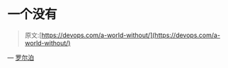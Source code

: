 # 一个没有

> 原文:[https://devops.com/a-world-without/](https://devops.com/a-world-without/)

— [罗尔泊](https://devops.com/author/breselman/)